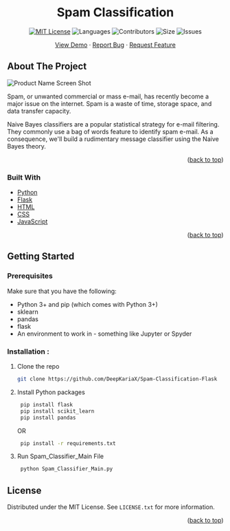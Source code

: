 
<br />
<div align="center">
<h1 align="center">Spam Classification</h3>

[![MIT License][license-shield]][license-url]
![Languages][language-shield]
![Contributors][contri-shield]
![Size][size-shield]
![Issues][issues-shield]


  <p align="center">
    <a href="https://github.com/DeepKariaX/Spam-Classification-Flask">View Demo</a>
    ·
    <a href="https://github.com/DeepKariaX/Spam-Classification-Flask/issues">Report Bug</a>
    ·
    <a href="https://github.com/DeepKariaX/Spam-Classification-Flask/issues">Request Feature</a>
  </p>
</div>


## About The Project

![Product Name Screen Shot][product-screenshot]

Spam, or unwanted commercial or mass e-mail, has recently become a major issue on the internet. Spam is a waste of time, storage space, and data transfer capacity.

Naive Bayes classifiers are a popular statistical strategy for e-mail filtering. They commonly use a bag of words feature to identify spam e-mail. As a consequence, we'll build a rudimentary message classifier using the Naive Bayes theory.


<p align="right">(<a href="#top">back to top</a>)</p>


### Built With

* [Python](https://www.python.org/)
* [Flask](https://flask.palletsprojects.com/)
* [HTML](https://html.com/)
* [CSS](https://www.w3.org/Style/CSS/Overview.en.html)
* [JavaScript](https://www.javascript.com/)


<p align="right">(<a href="#top">back to top</a>)</p>


## Getting Started

### Prerequisites

Make sure that you have the following:
-  Python 3+ and pip (which comes with Python 3+)
-  sklearn
-  pandas
-  flask
-  An environment to work in - something like Jupyter or Spyder

### Installation :


1. Clone the repo
   ```sh
   git clone https://github.com/DeepKariaX/Spam-Classification-Flask
   ```
2. Install Python packages
   ```sh
    pip install flask
    pip install scikit_learn
    pip install pandas
    ```

    OR

   ```sh
    pip install -r requirements.txt
    ```
3. Run Spam_Classifier_Main File
   ```sh
    python Spam_Classifier_Main.py
    ```

## License

Distributed under the MIT License. See `LICENSE.txt` for more information.

<p align="right">(<a href="#top">back to top</a>)</p>


<!-- [linkedin-shield]: https://img.shields.io/badge/-LinkedIn-black.svg?style=for-the-badge&logo=linkedin&colorB=555
[linkedin-url]: https://www.linkedin.com/in/deep-karia-2436b2194/ -->

[contri-shield]: https://img.shields.io/github/contributors/DeepKariaX/Spam-Classification-Flask?style=for-the-badge

[license-shield]: https://img.shields.io/github/license/DeepKariaX/Spam-Classification-Flask?style=for-the-badge
[license-url]: https://github.com/DeepKariaX/Spam-Classification-Flask/blob/main/LICENSE.txt

[size-shield]: https://img.shields.io/github/repo-size/DeepKariaX/Spam-Classification-Flask?style=for-the-badge

[issues-shield]: https://img.shields.io/github/issues/DeepKariaX/Spam-Classification-Flask?style=for-the-badge

[language-shield]: https://img.shields.io/github/languages/count/DeepKariaX/Spam-Classification-Flask?style=for-the-badge

[product-screenshot]: Media/Spam_Classifier_Home.png